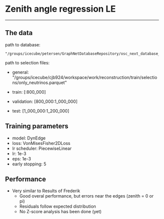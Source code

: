 # Zenith angle regression LE
***
## The data
path to database:

    "/groups/icecube/petersen/GraphNetDatabaseRepository/osc_next_database_new_muons_peter/Merged_db/osc_next_level3_v2.00_genie_muongun_noise_120000_140000_160000_139008_888003_retro.db"

path to selection files:
- general: 
    "/groups/icecube/cjb924/workspace/work/reconstruction/train/selections/only_neutrinos.parquet"
- train:
    [:800_000]

- validation: 
    [800_000:1_000_000]

- test: 
    [1_000_000:1_200_000]

## Training parameters
- model: DynEdge
- loss: VonMisesFisher2DLoss
- lr scheduler: PiecewiseLinear
- lr: 1e-3
- eps: 1e-3
- early stopping: 5

## Performance
- Very similar to Results of Frederik
    - Good overal performance, but errors near the edges (zenith = 0 or pi)
    - Residuals follow expected distribution
    - No Z-score analysis has been done (yet)


